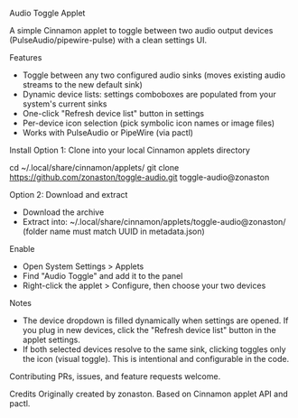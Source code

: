 Audio Toggle Applet

A simple Cinnamon applet to toggle between two audio output devices (PulseAudio/pipewire-pulse) with a clean settings UI.

Features
- Toggle between any two configured audio sinks (moves existing audio streams to the new default sink)
- Dynamic device lists: settings comboboxes are populated from your system's current sinks
- One-click "Refresh device list" button in settings
- Per-device icon selection (pick symbolic icon names or image files)
- Works with PulseAudio or PipeWire (via pactl)

Install
Option 1: Clone into your local Cinnamon applets directory

  cd ~/.local/share/cinnamon/applets/
  git clone https://github.com/zonaston/toggle-audio.git toggle-audio@zonaston

Option 2: Download and extract
- Download the archive
- Extract into: ~/.local/share/cinnamon/applets/toggle-audio@zonaston/ (folder name must match UUID in metadata.json)

Enable
- Open System Settings > Applets
- Find "Audio Toggle" and add it to the panel
- Right-click the applet > Configure, then choose your two devices

Notes
- The device dropdown is filled dynamically when settings are opened. If you plug in new devices, click the "Refresh device list" button in the applet settings.
- If both selected devices resolve to the same sink, clicking toggles only the icon (visual toggle). This is intentional and configurable in the code.

Contributing
PRs, issues, and feature requests welcome.

Credits
Originally created by zonaston. Based on Cinnamon applet API and pactl.
